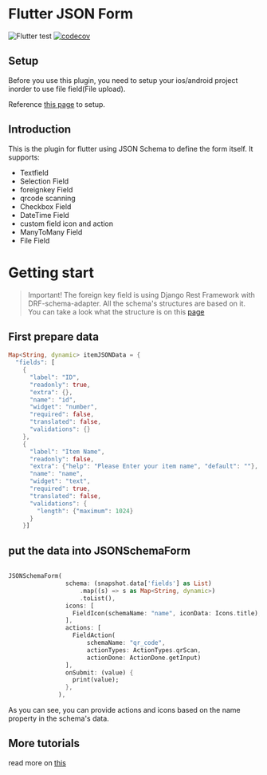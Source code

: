 <!-- @format -->

# Flutter JSON Form

![Flutter test](https://github.com/sirily11/json-textfrom/workflows/Flutter%20test/badge.svg) [![codecov](https://codecov.io/gh/sirily11/json-textfrom/branch/master/graph/badge.svg)](https://codecov.io/gh/sirily11/json-textfrom)

## Setup

Before you use this plugin, you need to setup your ios/android project inorder to use file field(File upload).

Reference [this page](https://pub.dev/packages/file_picker#-readme-tab-) to setup.

## Introduction

This is the plugin for flutter using JSON Schema to define the form itself.
It supports:

- Textfield
- Selection Field
- foreignkey Field
- qrcode scanning
- Checkbox Field
- DateTime Field
- custom field icon and action
- ManyToMany Field
- File Field

# Getting start

> Important! The foreign key field is using Django Rest Framework with DRF-schema-adapter. All the schema's structures are based on it. You can take a look what the structure is on this [page](https://drf-schema-adapter.readthedocs.io/en/latest/drf_auto_endpoint/metadata/)

## First prepare data

```dart
Map<String, dynamic> itemJSONData = {
  "fields": [
    {
      "label": "ID",
      "readonly": true,
      "extra": {},
      "name": "id",
      "widget": "number",
      "required": false,
      "translated": false,
      "validations": {}
    },
    {
      "label": "Item Name",
      "readonly": false,
      "extra": {"help": "Please Enter your item name", "default": ""},
      "name": "name",
      "widget": "text",
      "required": true,
      "translated": false,
      "validations": {
        "length": {"maximum": 1024}
      }
    }]
```

## put the data into JSONSchemaForm

```dart

JSONSchemaForm(
                schema: (snapshot.data['fields'] as List)
                    .map((s) => s as Map<String, dynamic>)
                    .toList(),
                icons: [
                  FieldIcon(schemaName: "name", iconData: Icons.title),
                ],
                actions: [
                  FieldAction(
                      schemaName: "qr_code",
                      actionTypes: ActionTypes.qrScan,
                      actionDone: ActionDone.getInput)
                ],
                onSubmit: (value) {
                  print(value);
                },
              ),

```

As you can see, you can provide actions and icons based on the name property in the schema's data.

## More tutorials

read more on [this](https://sirily11.github.io/json-textfrom/)
